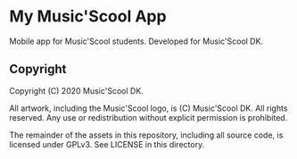 # My Music'Scool App

Mobile app for Music'Scool students. Developed for Music'Scool DK.

## Copyright

Copyright (C) 2020 Music'Scool DK.

All artwork, including the Music'Scool logo, is (C) Music'Scool DK.
All rights reserved. Any use or redistribution without explicit permission
is prohibited.

The remainder of the assets in this repository, including all source code,
is licensed under GPLv3. See LICENSE in this directory.
